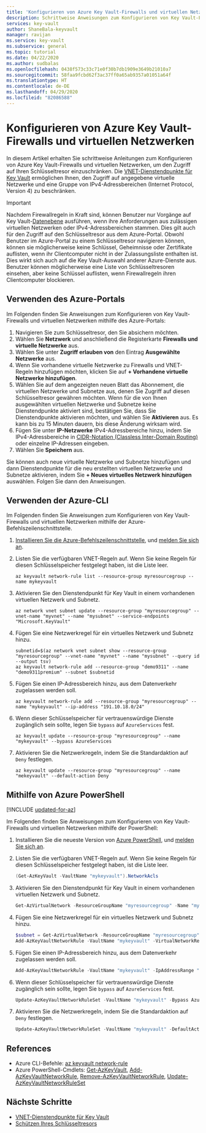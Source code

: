 ```yaml
---
title: 'Konfigurieren von Azure Key Vault-Firewalls und virtuellen Netzwerken: Azure Key Vault'
description: Schrittweise Anweisungen zum Konfigurieren von Key Vault-Firewalls und virtuellen Netzwerken
services: key-vault
author: ShaneBala-keyvault
manager: ravijan
ms.service: key-vault
ms.subservice: general
ms.topic: tutorial
ms.date: 04/22/2020
ms.author: sudbalas
ms.openlocfilehash: 0438f573c33c71e0f30b7db1909e3649b21010a7
ms.sourcegitcommit: 58faa9fcbd62f3ac37ff0a65ab9357a01051a64f
ms.translationtype: HT
ms.contentlocale: de-DE
ms.lasthandoff: 04/29/2020
ms.locfileid: "82086588"
---
```

# <a name="configure-azure-key-vault-firewalls-and-virtual-networks"></a>Konfigurieren von Azure Key Vault-Firewalls und virtuellen Netzwerken

In diesem Artikel erhalten Sie schrittweise Anleitungen zum Konfigurieren von Azure Key Vault-Firewalls und virtuellen Netzwerken, um den Zugriff auf Ihren Schlüsseltresor einzuschränken. Die [VNET-Dienstendpunkte für Key Vault](overview-vnet-service-endpoints.md) ermöglichen Ihnen, den Zugriff auf angegebene virtuelle Netzwerke und eine Gruppe von IPv4-Adressbereichen (Internet Protocol, Version 4) zu beschränken.

> [!IMPORTANT]
> Nachdem Firewallregeln in Kraft sind, können Benutzer nur Vorgänge auf Key Vault-[Datenebene](secure-your-key-vault.md#data-plane-access-control) ausführen, wenn ihre Anforderungen aus zulässigen virtuellen Netzwerken oder IPv4-Adressbereichen stammen. Dies gilt auch für den Zugriff auf den Schlüsseltresor aus dem Azure-Portal. Obwohl Benutzer im Azure-Portal zu einem Schlüsseltresor navigieren können, können sie möglicherweise keine Schlüssel, Geheimnisse oder Zertifikate auflisten, wenn ihr Clientcomputer nicht in der Zulassungsliste enthalten ist. Dies wirkt sich auch auf die Key Vault-Auswahl anderer Azure-Dienste aus. Benutzer können möglicherweise eine Liste von Schlüsseltresoren einsehen, aber keine Schlüssel auflisten, wenn Firewallregeln ihren Clientcomputer blockieren.

## <a name="use-the-azure-portal"></a>Verwenden des Azure-Portals

Im Folgenden finden Sie Anweisungen zum Konfigurieren von Key Vault-Firewalls und virtuellen Netzwerken mithilfe des Azure-Portals:

1. Navigieren Sie zum Schlüsseltresor, den Sie absichern möchten.
2. Wählen Sie **Netzwerk** und anschließend die Registerkarte **Firewalls und virtuelle Netzwerke** aus.
3. Wählen Sie unter **Zugriff erlauben von** den Eintrag **Ausgewählte Netzwerke** aus.
4. Wenn Sie vorhandene virtuelle Netzwerke zu Firewalls und VNET-Regeln hinzufügen möchten, klicken Sie auf **+ Vorhandene virtuelle Netzwerke hinzufügen**.
5. Wählen Sie auf dem angezeigten neuen Blatt das Abonnement, die virtuellen Netzwerke und Subnetze aus, denen Sie Zugriff auf diesen Schlüsseltresor gewähren möchten. Wenn für die von Ihnen ausgewählten virtuellen Netzwerke und Subnetze keine Dienstendpunkte aktiviert sind, bestätigen Sie, dass Sie Dienstendpunkte aktivieren möchten, und wählen Sie **Aktivieren** aus. Es kann bis zu 15 Minuten dauern, bis diese Änderung wirksam wird.
6. Fügen Sie unter **IP-Netzwerke** IPv4-Adressbereiche hinzu, indem Sie IPv4-Adressbereiche in [CIDR-Notation (Classless Inter-Domain Routing)](https://tools.ietf.org/html/rfc4632) oder einzelne IP-Adressen eingeben.
7. Wählen Sie **Speichern** aus.

Sie können auch neue virtuelle Netzwerke und Subnetze hinzufügen und dann Dienstendpunkte für die neu erstellten virtuellen Netzwerke und Subnetze aktivieren, indem Sie **+ Neues virtuelles Netzwerk hinzufügen** auswählen. Folgen Sie dann den Anweisungen.

## <a name="use-the-azure-cli"></a>Verwenden der Azure-CLI 

Im Folgenden finden Sie Anweisungen zum Konfigurieren von Key Vault-Firewalls und virtuellen Netzwerken mithilfe der Azure-Befehlszeilenschnittstelle.

1. [Installieren Sie die Azure-Befehlszeilenschnittstelle](https://docs.microsoft.com/cli/azure/install-azure-cli), und [melden Sie sich an](https://docs.microsoft.com/cli/azure/authenticate-azure-cli).

2. Listen Sie die verfügbaren VNET-Regeln auf. Wenn Sie keine Regeln für diesen Schlüsselspeicher festgelegt haben, ist die Liste leer.
   ```azurecli
   az keyvault network-rule list --resource-group myresourcegroup --name mykeyvault
   ```

3. Aktivieren Sie den Dienstendpunkt für Key Vault in einem vorhandenen virtuellen Netzwerk und Subnetz.
   ```azurecli
   az network vnet subnet update --resource-group "myresourcegroup" --vnet-name "myvnet" --name "mysubnet" --service-endpoints "Microsoft.KeyVault"
   ```

4. Fügen Sie eine Netzwerkregel für ein virtuelles Netzwerk und Subnetz hinzu.
   ```azurecli
   subnetid=$(az network vnet subnet show --resource-group "myresourcegroup" --vnet-name "myvnet" --name "mysubnet" --query id --output tsv)
   az keyvault network-rule add --resource-group "demo9311" --name "demo9311premium" --subnet $subnetid
   ```

5. Fügen Sie einen IP-Adressbereich hinzu, aus dem Datenverkehr zugelassen werden soll.
   ```azurecli
   az keyvault network-rule add --resource-group "myresourcegroup" --name "mykeyvault" --ip-address "191.10.18.0/24"
   ```

6. Wenn dieser Schlüsselspeicher für vertrauenswürdige Dienste zugänglich sein sollte, legen Sie `bypass` auf `AzureServices` fest.
   ```azurecli
   az keyvault update --resource-group "myresourcegroup" --name "mykeyvault" --bypass AzureServices
   ```

7. Aktivieren Sie die Netzwerkregeln, indem Sie die Standardaktion auf `Deny` festlegen.
   ```azurecli
   az keyvault update --resource-group "myresourcegroup" --name "mekeyvault" --default-action Deny
   ```

## <a name="use-azure-powershell"></a>Mithilfe von Azure PowerShell

[!INCLUDE [updated-for-az](../../../includes/updated-for-az.md)]

Im Folgenden finden Sie Anweisungen zum Konfigurieren von Key Vault-Firewalls und virtuellen Netzwerken mithilfe der PowerShell:

1. Installieren Sie die neueste Version von [Azure PowerShell](https://docs.microsoft.com/powershell/azure/install-az-ps), und [melden Sie sich an](https://docs.microsoft.com/powershell/azure/authenticate-azureps).

2. Listen Sie die verfügbaren VNET-Regeln auf. Wenn Sie keine Regeln für diesen Schlüsselspeicher festgelegt haben, ist die Liste leer.
   ```powershell
   (Get-AzKeyVault -VaultName "mykeyvault").NetworkAcls
   ```

3. Aktivieren Sie den Dienstendpunkt für Key Vault in einem vorhandenen virtuellen Netzwerk und Subnetz.
   ```powershell
   Get-AzVirtualNetwork -ResourceGroupName "myresourcegroup" -Name "myvnet" | Set-AzVirtualNetworkSubnetConfig -Name "mysubnet" -AddressPrefix "10.1.1.0/24" -ServiceEndpoint "Microsoft.KeyVault" | Set-AzVirtualNetwork
   ```

4. Fügen Sie eine Netzwerkregel für ein virtuelles Netzwerk und Subnetz hinzu.
   ```powershell
   $subnet = Get-AzVirtualNetwork -ResourceGroupName "myresourcegroup" -Name "myvnet" | Get-AzVirtualNetworkSubnetConfig -Name "mysubnet"
   Add-AzKeyVaultNetworkRule -VaultName "mykeyvault" -VirtualNetworkResourceId $subnet.Id
   ```

5. Fügen Sie einen IP-Adressbereich hinzu, aus dem Datenverkehr zugelassen werden soll.
   ```powershell
   Add-AzKeyVaultNetworkRule -VaultName "mykeyvault" -IpAddressRange "16.17.18.0/24"
   ```

6. Wenn dieser Schlüsselspeicher für vertrauenswürdige Dienste zugänglich sein sollte, legen Sie `bypass` auf `AzureServices` fest.
   ```powershell
   Update-AzKeyVaultNetworkRuleSet -VaultName "mykeyvault" -Bypass AzureServices
   ```

7. Aktivieren Sie die Netzwerkregeln, indem Sie die Standardaktion auf `Deny` festlegen.
   ```powershell
   Update-AzKeyVaultNetworkRuleSet -VaultName "mykeyvault" -DefaultAction Deny
   ```

## <a name="references"></a>References

* Azure CLI-Befehle: [az keyvault network-rule](https://docs.microsoft.com/cli/azure/keyvault/network-rule?view=azure-cli-latest)
* Azure PowerShell-Cmdlets: [Get-AzKeyVault](https://docs.microsoft.com/powershell/module/az.keyvault/get-azkeyvault), [Add-AzKeyVaultNetworkRule](https://docs.microsoft.com/powershell/module/az.KeyVault/Add-azKeyVaultNetworkRule), [Remove-AzKeyVaultNetworkRule](https://docs.microsoft.com/powershell/module/az.KeyVault/Remove-azKeyVaultNetworkRule), [Update-AzKeyVaultNetworkRuleSet](https://docs.microsoft.com/powershell/module/az.KeyVault/Update-azKeyVaultNetworkRuleSet)

## <a name="next-steps"></a>Nächste Schritte

* [VNET-Dienstendpunkte für Key Vault](overview-vnet-service-endpoints.md)
* [Schützen Ihres Schlüsseltresors](secure-your-key-vault.md)
